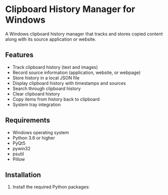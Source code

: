 # Clipboard History Manager for Windows

A Windows clipboard history manager that tracks and stores copied content along with its source application or website.

## Features

- Track clipboard history (text and images)
- Record source information (application, website, or webpage)
- Store history in a local JSON file
- Display clipboard history with timestamps and sources
- Search through clipboard history
- Clear clipboard history
- Copy items from history back to clipboard
- System tray integration

## Requirements

- Windows operating system
- Python 3.6 or higher
- PyQt5
- pywin32
- psutil
- Pillow

## Installation

1. Install the required Python packages:

